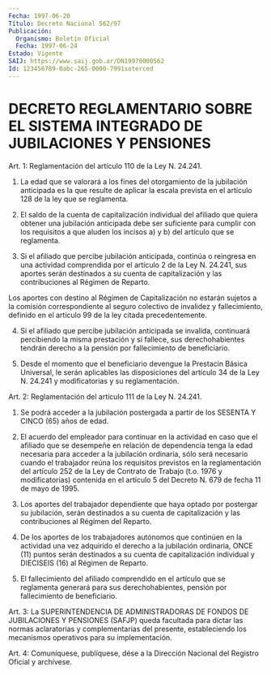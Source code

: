 ```yaml
---
Fecha: 1997-06-20
Título: Decreto Nacional 562/97
Publicación:
  Organismo: Boletín Oficial
  Fecha: 1997-06-24
Estado: Vigente
SAIJ: https://www.saij.gob.ar/DN19970000562
Id: 123456789-0abc-265-0000-7991soterced
---
```

# DECRETO REGLAMENTARIO SOBRE EL SISTEMA INTEGRADO DE JUBILACIONES Y PENSIONES

<a id="1"></a>
Art. 1: Reglamentación del artículo 110 de la Ley N. 24.241.

1. La edad que se valorará  a los fines del otorgamiento de la jubilación anticipada es la que resulte de aplicar la escala prevista en el artículo 128 de la ley que se reglamenta.

2. El saldo de la cuenta de capitalización individual del afiliado que quiera obtener una jubilación anticipada debe ser suficiente para cumplir con los requisitos a que aluden los incisos a) y b) del artículo que se reglamenta.

3. Si el afiliado que percibe jubilación anticipada, continúa o reingresa en una actividad comprendida por el artículo 2 de la Ley N. 24.241, sus aportes serán destinados a su cuenta de capitalización y las contribuciones al Régimen de Reparto.

Los aportes con destino al Régimen de Capitalización no estarán sujetos a la comisión correspondiente al seguro colectivo de invalidez y fallecimiento, definido en el artículo 99 de la ley citada precedentemente.

4. Si el afiliado que percibe jubilación anticipada se invalida, continuará percibiendo la misma prestación y si fallece, sus derechohabientes tendrán derecho a la pensión por fallecimiento de beneficiario.

5. Desde el momento que el beneficiario devengue la Prestacin Básica Universal, le serán aplicables las disposiciones del artículo 34 de la Ley N. 24.241 y modificatorias y su reglamentación.

<a id="2"></a>
Art. 2: Reglamentación del artículo 111 de la Ley N. 24.241.

1. Se podrá acceder a la jubilación postergada a partir de los SESENTA Y CINCO (65) años de edad.

2. El acuerdo del empleador para continuar  en  la  actividad  en caso  que  el afiliado que se desempeñe en relación de dependencia tenga la edad necesaria  para  acceder  a  la jubilación ordinaria, sólo  será  necesario  cuando  el trabajador reúna  los  requisitos previstos  en la reglamentación del artículo  252  de  la  Ley  de Contrato de  Trabajo  (t.o.  1976 y modificatorias) contenida en el artículo  5  del  Decreto  N. 679  de  fecha 11 de mayo de 1995.

3. Los aportes del trabajador  dependiente  que  haya  optado por postergar su jubilación, serán destinados a su cuenta de capitalización   y  las  contribuciones  al  Régimen  del  Reparto.

4. De los aportes  de los trabajadores autónomos que continúen en la  actividad una  vez  adquirido   el  derecho  a  la  jubilación ordinaria,  ONCE  (11)  puntos  serán destinados  a  su  cuenta  de capitalización individual y DIECISEIS  (16)  al  Régimen de Reparto.

5. El fallecimiento del afiliado comprendido en  el  artículo que se  reglamenta  generará  para  sus  derechohabientes, pensión  por fallecimiento de beneficiario.

<a id="3"></a>
Art.  3: La  SUPERINTENDENCIA DE ADMINISTRADORAS  DE  FONDOS  DE JUBILACIONES Y PENSIONES  (SAFJP)  queda  facultada para dictar las normas  aclaratorias y complementarias del presente,  estableciendo los mecanismos operativos para su implementación.

<a id="4"></a>
Art. 4: Comuníquese, publíquese, dése a  la Dirección Nacional del Registro Oficial y archívese.